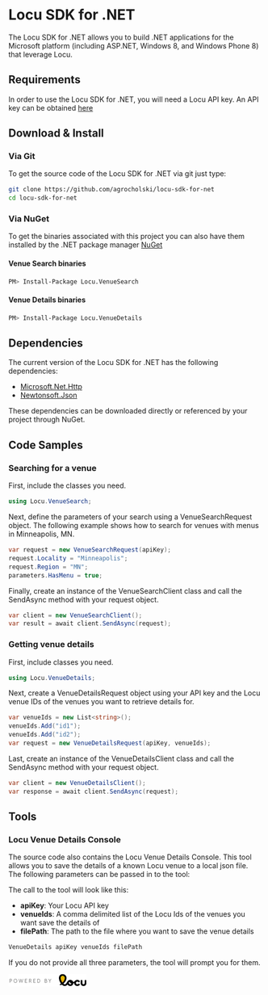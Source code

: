 Locu SDK for .NET
================

The Locu SDK for .NET allows you to build .NET applications for the Microsoft platform (including ASP.NET, Windows 8, and Windows Phone 8) that leverage Locu.

## Requirements

In order to use the Locu SDK for .NET, you will need a Locu API key. An API key can be obtained [here](https://dev.locu.com)

## Download & Install

### Via Git

To get the source code of the Locu SDK for .NET via git just type:

```bash
git clone https://github.com/agrocholski/locu-sdk-for-net
cd locu-sdk-for-net
```

### Via NuGet

To get the binaries associated with this project you can also have them installed by the .NET package manager [NuGet](http://www.nuget.org)

#### Venue Search binaries
```bash
PM> Install-Package Locu.VenueSearch
```

#### Venue Details binaries
```bash
PM> Install-Package Locu.VenueDetails
```

## Dependencies

The current version of the Locu SDK for .NET has the following dependencies:

- [Microsoft.Net.Http](https://www.nuget.org/packages/Microsoft.Net.Http/)
- [Newtonsoft.Json](https://www.nuget.org/packages/Newtonsoft.Json/)

These dependencies can be downloaded directly or referenced by your project through NuGet.

## Code Samples

### Searching for a venue

First, include the classes you need.

```csharp
using Locu.VenueSearch;
```

Next, define the parameters of your search using a VenueSearchRequest object. The following example shows how to search for venues with menus in Minneapolis, MN.

```csharp
var request = new VenueSearchRequest(apiKey);
request.Locality = "Minneapolis";
request.Region = "MN";
parameters.HasMenu = true;
```

Finally, create an instance of the VenueSearchClient class and call the SendAsync method with your request object.

```csharp
var client = new VenueSearchClient();
var result = await client.SendAsync(request);
```

### Getting venue details

First, include classes you need.

```csharp
using Locu.VenueDetails;
```

Next, create a VenueDetailsRequest object using your API key and the Locu venue IDs of the venues you want to retrieve details for.

```csharp
var venueIds = new List<string>();
venueIds.Add("id1");
venueIds.Add("id2");
var request = new VenueDetailsRequest(apiKey, venueIds);
```

Last, create an instance of the VenueDetailsClient class and call the SendAsync method with your request object.

```csharp
var client = new VenueDetailsClient();
var response = await client.SendAsync(request);
```

## Tools

### Locu Venue Details Console

The source code also contains the Locu Venue Details Console. This tool allows you to save the details of a known Locu venue to a local json file. The following parameters can be passed in to the tool:

The call to the tool will look like this:

- __apiKey__: Your Locu API key
- __venueIds__: A comma delimited list of the Locu Ids of the venues you want save the details of
- __filePath__: The path to the file where you want to save the venue details

```bash
VenueDetails apiKey venueIds filePath
```

If you do not provide all three parameters, the tool will prompt you for them.

![Powered by Locu](/docs/images/Locu/poweredby-color.png)